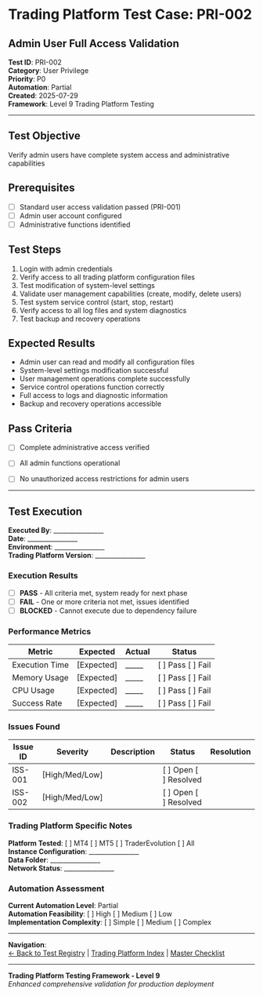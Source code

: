 # Trading Platform Test Case: PRI-002
## Admin User Full Access Validation

**Test ID**: PRI-002  
**Category**: User Privilege  
**Priority**: P0  
**Automation**: Partial  
**Created**: 2025-07-29  
**Framework**: Level 9 Trading Platform Testing

---

## Test Objective
Verify admin users have complete system access and administrative capabilities

## Prerequisites
- [ ] Standard user access validation passed (PRI-001)
- [ ] Admin user account configured
- [ ] Administrative functions identified

## Test Steps
1. Login with admin credentials
2. Verify access to all trading platform configuration files
3. Test modification of system-level settings
4. Validate user management capabilities (create, modify, delete users)
5. Test system service control (start, stop, restart)
6. Verify access to all log files and system diagnostics
7. Test backup and recovery operations

## Expected Results
- Admin user can read and modify all configuration files
- System-level settings modification successful
- User management operations complete successfully
- Service control operations function correctly
- Full access to logs and diagnostic information
- Backup and recovery operations accessible

## Pass Criteria
- [ ] Complete administrative access verified
- [ ] All admin functions operational
- [ ] No unauthorized access restrictions for admin users







---

## Test Execution

**Executed By**: ________________  
**Date**: ________________  
**Environment**: ________________  
**Trading Platform Version**: ________________  

### Execution Results
- [ ] **PASS** - All criteria met, system ready for next phase
- [ ] **FAIL** - One or more criteria not met, issues identified
- [ ] **BLOCKED** - Cannot execute due to dependency failure

### Performance Metrics
| Metric | Expected | Actual | Status |
|--------|----------|--------|--------|
| Execution Time | [Expected] | _____ | [ ] Pass [ ] Fail |
| Memory Usage | [Expected] | _____ | [ ] Pass [ ] Fail |
| CPU Usage | [Expected] | _____ | [ ] Pass [ ] Fail |
| Success Rate | [Expected] | _____ | [ ] Pass [ ] Fail |

### Issues Found
| Issue ID | Severity | Description | Status | Resolution |
|----------|----------|-------------|--------|------------|
| ISS-001 | [High/Med/Low] | | [ ] Open [ ] Resolved | |
| ISS-002 | [High/Med/Low] | | [ ] Open [ ] Resolved | |

### Trading Platform Specific Notes
**Platform Tested**: [ ] MT4 [ ] MT5 [ ] TraderEvolution [ ] All  
**Instance Configuration**: ________________  
**Data Folder**: ________________  
**Network Status**: ________________  

### Automation Assessment
**Current Automation Level**: Partial  
**Automation Feasibility**: [ ] High [ ] Medium [ ] Low  
**Implementation Complexity**: [ ] Simple [ ] Medium [ ] Complex  

---

**Navigation**:  
[← Back to Test Registry](../01-Test-ID-Registry-Framework.md) | [Trading Platform Index](../02-Trading-Platform-Tests-Index.md) | [Master Checklist](../Checklists/Master-Checklist.md)

---

**Trading Platform Testing Framework - Level 9**  
*Enhanced comprehensive validation for production deployment*
